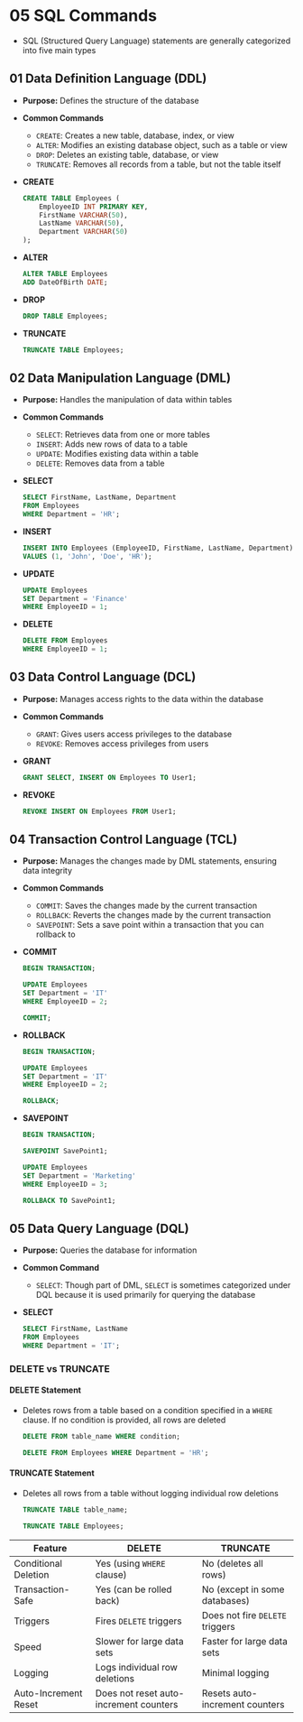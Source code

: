 # 05 SQL Commands

- SQL (Structured Query Language) statements are generally categorized into five main types

## 01 Data Definition Language (DDL)
   - **Purpose:** Defines the structure of the database
   - **Common Commands**
     - `CREATE`: Creates a new table, database, index, or view
     - `ALTER`: Modifies an existing database object, such as a table or view
     - `DROP`: Deletes an existing table, database, or view
     - `TRUNCATE`: Removes all records from a table, but not the table itself

- **CREATE**
  ```sql
  CREATE TABLE Employees (
      EmployeeID INT PRIMARY KEY,
      FirstName VARCHAR(50),
      LastName VARCHAR(50),
      Department VARCHAR(50)
  );
  ```

- **ALTER**
  ```sql
  ALTER TABLE Employees
  ADD DateOfBirth DATE;
  ```

- **DROP**
  ```sql
  DROP TABLE Employees;
  ```

- **TRUNCATE**
  ```sql
  TRUNCATE TABLE Employees;
  ```

## 02 Data Manipulation Language (DML)
   - **Purpose:** Handles the manipulation of data within tables
   - **Common Commands**
     - `SELECT`: Retrieves data from one or more tables
     - `INSERT`: Adds new rows of data to a table
     - `UPDATE`: Modifies existing data within a table
     - `DELETE`: Removes data from a table

- **SELECT**
  ```sql
  SELECT FirstName, LastName, Department
  FROM Employees
  WHERE Department = 'HR';
  ```

- **INSERT**
  ```sql
  INSERT INTO Employees (EmployeeID, FirstName, LastName, Department)
  VALUES (1, 'John', 'Doe', 'HR');
  ```

- **UPDATE**
  ```sql
  UPDATE Employees
  SET Department = 'Finance'
  WHERE EmployeeID = 1;
  ```

- **DELETE**
  ```sql
  DELETE FROM Employees
  WHERE EmployeeID = 1;
  ```

## 03 Data Control Language (DCL)
   - **Purpose:** Manages access rights to the data within the database
   - **Common Commands**
     - `GRANT`: Gives users access privileges to the database
     - `REVOKE`: Removes access privileges from users

- **GRANT**
  ```sql
  GRANT SELECT, INSERT ON Employees TO User1;
  ```

- **REVOKE**
  ```sql
  REVOKE INSERT ON Employees FROM User1;
  ```

## 04 Transaction Control Language (TCL)
   - **Purpose:** Manages the changes made by DML statements, ensuring data integrity
   - **Common Commands**
     - `COMMIT`: Saves the changes made by the current transaction
     - `ROLLBACK`: Reverts the changes made by the current transaction
     - `SAVEPOINT`: Sets a save point within a transaction that you can rollback to

- **COMMIT**
  ```sql
  BEGIN TRANSACTION;
  
  UPDATE Employees
  SET Department = 'IT'
  WHERE EmployeeID = 2;

  COMMIT;
  ```

- **ROLLBACK**
  ```sql
  BEGIN TRANSACTION;
  
  UPDATE Employees
  SET Department = 'IT'
  WHERE EmployeeID = 2;

  ROLLBACK;
  ```

- **SAVEPOINT**
  ```sql
  BEGIN TRANSACTION;

  SAVEPOINT SavePoint1;

  UPDATE Employees
  SET Department = 'Marketing'
  WHERE EmployeeID = 3;

  ROLLBACK TO SavePoint1;
  ```

## 05 Data Query Language (DQL)
   - **Purpose:** Queries the database for information
   - **Common Command**
     - `SELECT`: Though part of DML, `SELECT` is sometimes categorized under DQL because it is used primarily for querying the database

- **SELECT**
  ```sql
  SELECT FirstName, LastName
  FROM Employees
  WHERE Department = 'IT';
  ```

### DELETE vs TRUNCATE
#### **DELETE Statement**
- Deletes rows from a table based on a condition specified in a `WHERE` clause. If no condition is provided, all rows are deleted
  ```sql
  DELETE FROM table_name WHERE condition;
  ```
  
  ```sql
  DELETE FROM Employees WHERE Department = 'HR';
  ```
#### **TRUNCATE Statement**
- Deletes all rows from a table without logging individual row deletions
  ```sql
  TRUNCATE TABLE table_name;
  ```
  
  ```sql
  TRUNCATE TABLE Employees;
  ```

| Feature              | DELETE                                 | TRUNCATE                          |
|----------------------|----------------------------------------|-----------------------------------|
| Conditional Deletion | Yes (using `WHERE` clause)             | No (deletes all rows)             |
| Transaction-Safe     | Yes (can be rolled back)               | No (except in some databases)     |
| Triggers             | Fires `DELETE` triggers                | Does not fire `DELETE` triggers   |
| Speed                | Slower for large data sets             | Faster for large data sets        |
| Logging              | Logs individual row deletions          | Minimal logging                   |
| Auto-Increment Reset | Does not reset auto-increment counters | Resets auto-increment counters    |
